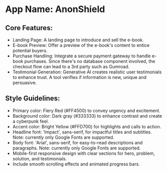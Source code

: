 # **App Name**: AnonShield

## Core Features:

- Landing Page: A landing page to introduce and sell the e-book.
- E-book Preview: Offer a preview of the e-book's content to entice potential buyers.
- Purchase Handling: Integrate a secure payment gateway to handle e-book purchases. Since there's no database component involved, the checkout flow can lead to a 3rd party such as Gumroad.
- Testimonial Generation: Generative AI creates realistic user testimonials to enhance trust. A tool verifies if information is new, unique and persuasive.

## Style Guidelines:

- Primary color: Fiery Red (#FF4500) to convey urgency and excitement.
- Background color: Dark gray (#333333) to enhance contrast and create a cyberpunk feel.
- Accent color: Bright Yellow (#FFD700) for highlights and calls to action.
- Headline font: 'Impact', sans-serif, for impactful titles and subtitles. Note: currently only Google Fonts are supported.
- Body font: 'Arial', sans-serif, for easy-to-read descriptions and paragraphs. Note: currently only Google Fonts are supported.
- Mobile-first responsive design with clear sections for hero, problem, solution, and testimonials.
- Include smooth scrolling effects and animated progress bars.
